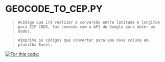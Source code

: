 # GEOCODE_TO_CEP.PY

> `#Código que irá realizar a conversão entre latitude e longitue para ZIP CODE, faz conexão com a API do Google para obter os dados. `

> `#Imprime os códigos que converter para uma nova coluna em planilha Excel. `

[![For this code:](https://skillicons.dev/icons?i=py,git,github)](https://skillicons.dev)
